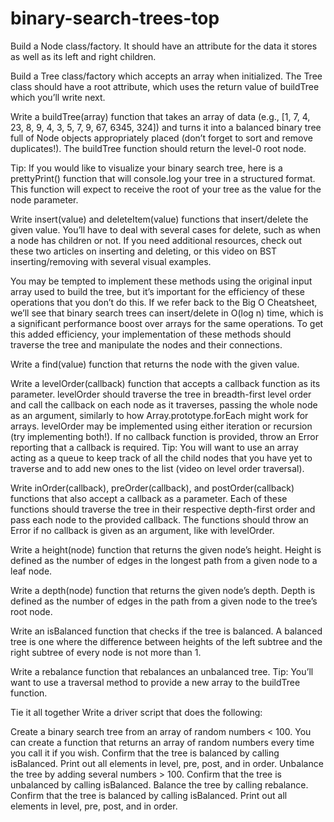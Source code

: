 # binary-search-trees-top

Build a Node class/factory. It should have an attribute for the data it stores as well as its left and right children.

Build a Tree class/factory which accepts an array when initialized. The Tree class should have a root attribute, which uses the return value of buildTree which you’ll write next.

Write a buildTree(array) function that takes an array of data (e.g., [1, 7, 4, 23, 8, 9, 4, 3, 5, 7, 9, 67, 6345, 324]) and turns it into a balanced binary tree full of Node objects appropriately placed (don’t forget to sort and remove duplicates!). The buildTree function should return the level-0 root node.

Tip: If you would like to visualize your binary search tree, here is a prettyPrint() function that will console.log your tree in a structured format. This function will expect to receive the root of your tree as the value for the node parameter.

Write insert(value) and deleteItem(value) functions that insert/delete the given value. You’ll have to deal with several cases for delete, such as when a node has children or not. If you need additional resources, check out these two articles on inserting and deleting, or this video on BST inserting/removing with several visual examples.

You may be tempted to implement these methods using the original input array used to build the tree, but it’s important for the efficiency of these operations that you don’t do this. If we refer back to the Big O Cheatsheet, we’ll see that binary search trees can insert/delete in O(log n) time, which is a significant performance boost over arrays for the same operations. To get this added efficiency, your implementation of these methods should traverse the tree and manipulate the nodes and their connections.

Write a find(value) function that returns the node with the given value.

Write a levelOrder(callback) function that accepts a callback function as its parameter. levelOrder should traverse the tree in breadth-first level order and call the callback on each node as it traverses, passing the whole node as an argument, similarly to how Array.prototype.forEach might work for arrays. levelOrder may be implemented using either iteration or recursion (try implementing both!). If no callback function is provided, throw an Error reporting that a callback is required. Tip: You will want to use an array acting as a queue to keep track of all the child nodes that you have yet to traverse and to add new ones to the list (video on level order traversal).

Write inOrder(callback), preOrder(callback), and postOrder(callback) functions that also accept a callback as a parameter. Each of these functions should traverse the tree in their respective depth-first order and pass each node to the provided callback. The functions should throw an Error if no callback is given as an argument, like with levelOrder.

Write a height(node) function that returns the given node’s height. Height is defined as the number of edges in the longest path from a given node to a leaf node.

Write a depth(node) function that returns the given node’s depth. Depth is defined as the number of edges in the path from a given node to the tree’s root node.

Write an isBalanced function that checks if the tree is balanced. A balanced tree is one where the difference between heights of the left subtree and the right subtree of every node is not more than 1.

Write a rebalance function that rebalances an unbalanced tree. Tip: You’ll want to use a traversal method to provide a new array to the buildTree function.

Tie it all together
Write a driver script that does the following:

Create a binary search tree from an array of random numbers < 100. You can create a function that returns an array of random numbers every time you call it if you wish.
Confirm that the tree is balanced by calling isBalanced.
Print out all elements in level, pre, post, and in order.
Unbalance the tree by adding several numbers > 100.
Confirm that the tree is unbalanced by calling isBalanced.
Balance the tree by calling rebalance.
Confirm that the tree is balanced by calling isBalanced.
Print out all elements in level, pre, post, and in order.
